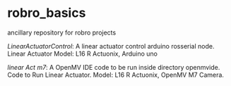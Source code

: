 # robro_basics
ancillary repository for robro projects

*LinearActuatorControl*: A linear actuator control arduino rosserial node. Linear Actuator Model: L16 R Actuonix, Arduino uno

*linear Act m7*: A OpenMV IDE code to be run inside directory openmvide. Code to Run Linear Actuator. Model: L16 R Actuonix, OpenMV M7 Camera.


